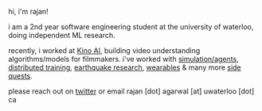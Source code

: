 hi, i'm rajan!

i am a 2nd year software engineering student at the university of waterloo, doing independent ML research. 

recently, i worked at [Kino AI](https://kino.ai), building video understanding algorithms/models for filmmakers. i've worked with [simulation/agents](https://humansimulation.ai), [distributed training](https://rajan.sh/work/arceus), [earthquake research](https://rajan.sh/work/shapeshift), [wearables](https://www.youtube.com/watch?v=Vmupugz2M1s) & many more [side quests](https://rajan.sh).

please reach out on [twitter](https://x.com/_rajanagarwal) or email rajan [dot] agarwal [at] uwaterloo [dot] ca
